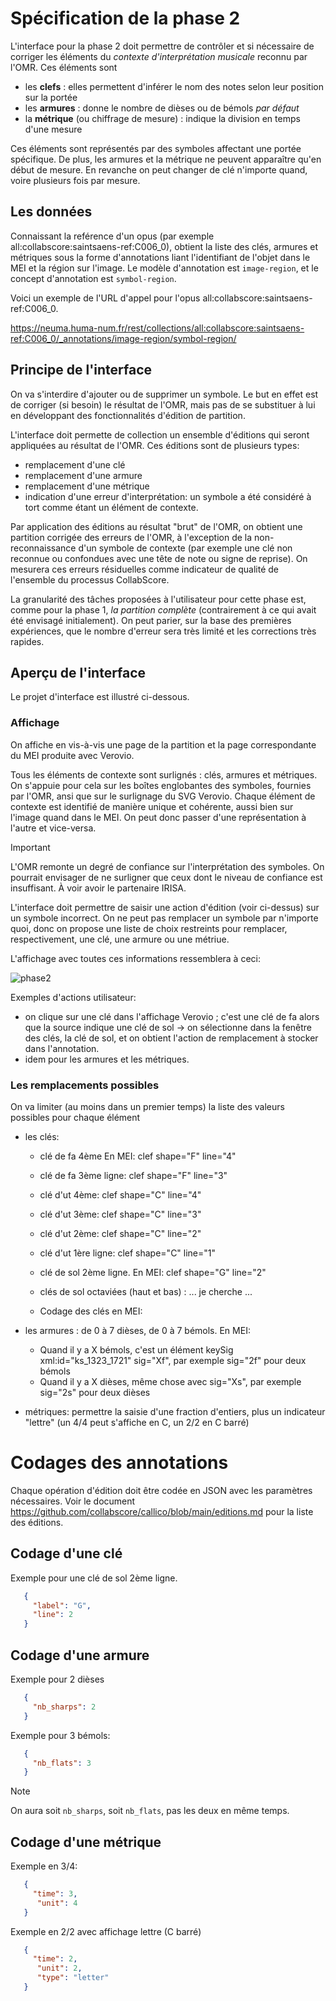 # Spécification de la phase 2

L'interface pour la phase 2 doit permettre de contrôler et si nécessaire de corriger les éléments du *contexte d'interprétation musicale* 
reconnu par l'OMR. Ces éléments sont

 - les **clefs** : elles permettent d'inférer le nom des notes selon leur position sur la portée
 - les **armures** : donne le nombre de dièses ou de bémols *par défaut*
 - la **métrique** (ou chiffrage de mesure) : indique la division en temps d'une mesure

Ces éléments sont représentés par des symboles affectant une portée spécifique. De plus, les armures et la métrique ne peuvent apparaître qu'en 
début de mesure. En revanche on peut changer de clé n'importe quand, voire plusieurs fois par mesure.

## Les données

Connaissant la reférence d'un opus (par exemple all:collabscore:saintsaens-ref:C006_0), obtient la liste des clés, armures et métriques sous la forme d'annotations liant l'identifiant de l'objet dans le MEI et la région sur l'image. Le modèle d'annotation est ``image-region``, et le concept d'annotation est ``symbol-region``.

Voici un exemple de l'URL d'appel pour l'opus all:collabscore:saintsaens-ref:C006_0.

https://neuma.huma-num.fr/rest/collections/all:collabscore:saintsaens-ref:C006_0/_annotations/image-region/symbol-region/

## Principe de l'interface

On va s'interdire d'ajouter ou de supprimer un symbole. Le but en effet est de corriger (si besoin) le résultat de l'OMR, mais pas
de se substituer à lui en développant des fonctionnalités d'édition de partition. 

L'interface doit permette de collection un ensemble d'éditions qui seront appliquées au résultat de l'OMR. Ces éditions sont de plusieurs
types:

  - remplacement d'une clé
  - remplacement d'une armure
  - remplacement d'une métrique
  - indication d'une erreur d'interprétation: un symbole a été considéré à tort comme étant un élément de contexte.

Par application des éditions au résultat "brut" de l'OMR, on obtient une partition corrigée des erreurs de l'OMR, à l'exception de
la non-reconnaissance d'un symbole de contexte (par exemple une clé non reconnue ou confondues avec une tête de note ou signe de reprise). On mesurera ces erreurs résiduelles comme indicateur de qualité de l'ensemble du processus CollabScore.

La granularité des tâches proposées à l'utilisateur pour cette phase est, comme pour la phase 1, *la partition complète* (contrairement à ce qui avait été envisagé initialement). On peut parier, sur la base des premières expériences, que le nombre d'erreur sera très limité et les corrections très rapides.

## Aperçu de l'interface

Le projet d'interface est illustré ci-dessous. 

### Affichage 

On affiche en vis-à-vis une page de la partition et la page correspondante du MEI
produite avec Verovio.

Tous les éléments de contexte sont surlignés : clés, armures et métriques. On s'appuie pour cela sur les boîtes englobantes des symboles, fournies par l'OMR, ansi que sur le surlignage du SVG Verovio. Chaque élément de contexte est identifié de manière unique et cohérente, aussi bien sur l'image quand dans le MEI. On peut donc passer d'une représentation à l'autre et vice-versa.

> [!IMPORTANT]  
> L'OMR remonte un degré de confiance sur l'interprétation des symboles. On pourrait envisager de ne surligner que ceux dont
> le niveau de confiance est insuffisant. À voir avoir le partenaire IRISA. 

L'interface doit permettre de saisir une action d'édition (voir ci-dessus) sur un symbole incorrect. On ne peut pas remplacer 
un symbole par n'importe quoi, donc on propose une liste de choix restreints pour remplacer, respectivement, une clé, une armure ou une métriue.

L'affichage avec toutes ces informations ressemblera à ceci:

![phase2](https://github.com/user-attachments/assets/6c29be10-ad2f-4cc5-bb72-eaa84d81cfb9)

Exemples d'actions utilisateur:

 - on clique sur une clé dans l'affichage Verovio ; c'est une clé de fa alors que la source indique une clé de sol -> on sélectionne dans la fenêtre des clés, la clé de sol, et on obtient l'action de remplacement à stocker dans l'annotation.
 - idem pour les armures et les métriques.

### Les remplacements possibles

On va limiter (au moins dans un premier temps) la liste des valeurs possibles pour chaque élément

 - les clés:
     - clé de fa 4ème  En MEI:   clef shape="F" line="4" 
     - clé de fa 3ème ligne:  clef shape="F" line="3" 
     - clé d'ut 4ème: clef shape="C" line="4" 
     - clé d'ut 3ème: clef shape="C" line="3" 
     - clé d'ut 2ème: clef shape="C" line="2" 
     - clé d'ut 1ère ligne:  clef shape="C" line="1" 
     - clé de sol 2ème ligne. En MEI:   clef shape="G" line="2" 
     - clés de sol octaviées (haut et bas) : ... je cherche ...

      - Codage des clés en MEI:
         <clef shape="F" line="4"/>
         
 - les armures : de 0 à 7 dièses, de 0 à 7 bémols. En MEI:
    -  Quand il y a X bémols, c'est un élément keySig xml:id="ks_1323_1721" sig="Xf", par exemple  sig="2f" pour deux bémols
    -  Quand il y a X dièses, même chose avec sig="Xs", par exemple  sig="2s" pour deux dièses
 - métriques: permettre la saisie d'une fraction d'entiers, plus un indicateur "lettre" (un 4/4 peut s'affiche en C, un 2/2 en C barré)

# Codages des annotations

Chaque opération d'édition doit être codée en JSON avec les paramètres nécessaires. Voir le document https://github.com/collabscore/callico/blob/main/editions.md pour la liste des éditions.


## Codage d'une clé

Exemple pour une clé de sol 2ème ligne.

```json
   {
     "label": "G",
     "line": 2
   }
```

## Codage d'une armure

Exemple pour 2 dièses

```json
   {
     "nb_sharps": 2
   }
```

Exemple pour 3 bémols:

```json
   {
     "nb_flats": 3
   }
```

> [!NOTE]  
> On aura soit ``nb_sharps``, soit ``nb_flats``, pas les deux en même temps.

## Codage d'une métrique

Exemple en 3/4:

```json
   {
     "time": 3,
      "unit": 4
   }
```

Exemple en 2/2 avec affichage lettre (C barré)

```json
   {
     "time": 2,
      "unit": 2,
      "type": "letter"
   }
```





